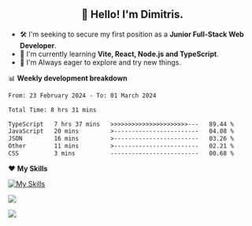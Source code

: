 <h2 align="center">👋 Hello! I'm Dimitris.</h2>

- 🛠  I'm seeking to secure my first position as a **Junior Full-Stack Web Developer**.
- 🌱 I'm currently learning **Vite, React, Node.js and TypeScript**.
- 🧭 I'm Always eager to explore and try new things.
  
📊 **Weekly development breakdown**

<!--START_SECTION:waka-->

```txt
From: 23 February 2024 - To: 01 March 2024

Total Time: 8 hrs 31 mins

TypeScript   7 hrs 37 mins   >>>>>>>>>>>>>>>>>>>>>>---   89.44 %
JavaScript   20 mins         >------------------------   04.08 %
JSON         16 mins         >------------------------   03.26 %
Other        11 mins         >------------------------   02.21 %
CSS          3 mins          -------------------------   00.68 %
```

<!--END_SECTION:waka-->

❤️ **My Skills**

[![My Skills](https://skillicons.dev/icons?i=ts,html,css,js,nodejs,express,react,vite,tailwind,mongodb,postgres,jest,git,md,vscode,postman,figma,linux,bash,py,java,php&theme=light&perline=11)](https://skillicons.dev)


<a href="https://wakatime.com/@018db2c8-3e4e-4392-80be-2ef5619c010a"><img src="https://wakatime.com/badge/user/018db2c8-3e4e-4392-80be-2ef5619c010a.svg?style=plastic" /></a>

![](https://hit.yhype.me/github/profile?user_id=45003429)